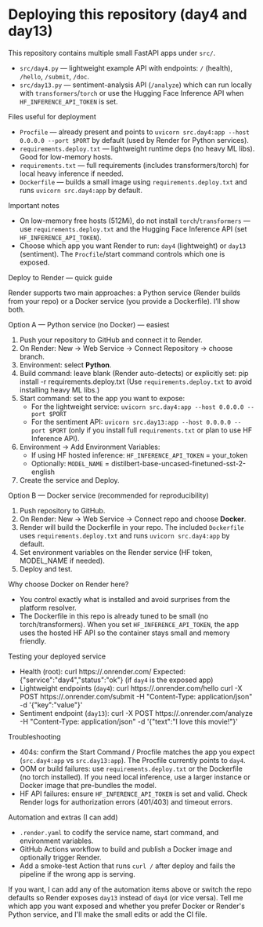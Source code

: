 # Deploying this repository (day4 and day13)

This repository contains multiple small FastAPI apps under `src/`.

- `src/day4.py` — lightweight example API with endpoints: `/` (health), `/hello`, `/submit`, `/doc`.
- `src/day13.py` — sentiment-analysis API (`/analyze`) which can run locally with `transformers`/`torch` or use the Hugging Face Inference API when `HF_INFERENCE_API_TOKEN` is set.

Files useful for deployment

- `Procfile` — already present and points to `uvicorn src.day4:app --host 0.0.0.0 --port $PORT` by default (used by Render for Python services).
- `requirements.deploy.txt` — lightweight runtime deps (no heavy ML libs). Good for low-memory hosts.
- `requirements.txt` — full requirements (includes transformers/torch) for local heavy inference if needed.
- `Dockerfile` — builds a small image using `requirements.deploy.txt` and runs `uvicorn src.day4:app` by default.

Important notes

- On low-memory free hosts (512Mi), do not install `torch`/`transformers` — use `requirements.deploy.txt` and the Hugging Face Inference API (set `HF_INFERENCE_API_TOKEN`).
- Choose which app you want Render to run: `day4` (lightweight) or `day13` (sentiment). The `Procfile`/start command controls which one is exposed.

Deploy to Render — quick guide

Render supports two main approaches: a Python service (Render builds from your repo) or a Docker service (you provide a Dockerfile). I’ll show both.

Option A — Python service (no Docker) — easiest

1. Push your repository to GitHub and connect it to Render.
2. On Render: New -> Web Service -> Connect Repository -> choose branch.
3. Environment: select **Python**.
4. Build command: leave blank (Render auto-detects) or explicitly set:
   pip install -r requirements.deploy.txt
   (Use `requirements.deploy.txt` to avoid installing heavy ML libs.)
5. Start command: set to the app you want to expose:
   - For the lightweight service: `uvicorn src.day4:app --host 0.0.0.0 --port $PORT`
   - For the sentiment API: `uvicorn src.day13:app --host 0.0.0.0 --port $PORT` (only if you install full `requirements.txt` or plan to use HF Inference API).
6. Environment -> Add Environment Variables:
   - If using HF hosted inference: `HF_INFERENCE_API_TOKEN` = your_token
   - Optionally: `MODEL_NAME` = distilbert-base-uncased-finetuned-sst-2-english
7. Create the service and Deploy.

Option B — Docker service (recommended for reproducibility)

1. Push repository to GitHub.
2. On Render: New -> Web Service -> Connect repo and choose **Docker**.
3. Render will build the Dockerfile in your repo. The included `Dockerfile` uses `requirements.deploy.txt` and runs `uvicorn src.day4:app` by default.
4. Set environment variables on the Render service (HF token, MODEL_NAME if needed).
5. Deploy and test.

Why choose Docker on Render here?

- You control exactly what is installed and avoid surprises from the platform resolver.
- The Dockerfile in this repo is already tuned to be small (no torch/transformers). When you set `HF_INFERENCE_API_TOKEN`, the app uses the hosted HF API so the container stays small and memory friendly.

Testing your deployed service

- Health (root):
  curl https://<YOUR-SERVICE>.onrender.com/
  Expected: {"service":"day4","status":"ok"} (if `day4` is the exposed app)
- Lightweight endpoints (`day4`):
  curl https://<YOUR-SERVICE>.onrender.com/hello
  curl -X POST https://<YOUR-SERVICE>.onrender.com/submit -H "Content-Type: application/json" -d '{"key":"value"}'
- Sentiment endpoint (`day13`):
  curl -X POST https://<YOUR-SERVICE>.onrender.com/analyze -H "Content-Type: application/json" -d '{"text":"I love this movie!"}'

Troubleshooting

- 404s: confirm the Start Command / Procfile matches the app you expect (`src.day4:app` vs `src.day13:app`). The Procfile currently points to `day4`.
- OOM or build failures: use `requirements.deploy.txt` or the Dockerfile (no torch installed). If you need local inference, use a larger instance or Docker image that pre-bundles the model.
- HF API failures: ensure `HF_INFERENCE_API_TOKEN` is set and valid. Check Render logs for authorization errors (401/403) and timeout errors.

Automation and extras (I can add)

- `.render.yaml` to codify the service name, start command, and environment variables.
- GitHub Actions workflow to build and publish a Docker image and optionally trigger Render.
- Add a smoke-test Action that runs `curl /` after deploy and fails the pipeline if the wrong app is serving.

If you want, I can add any of the automation items above or switch the repo defaults so Render exposes `day13` instead of `day4` (or vice versa). Tell me which app you want exposed and whether you prefer Docker or Render's Python service, and I'll make the small edits or add the CI file.
